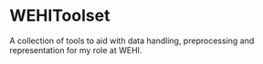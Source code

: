 # WEHIToolset
A collection of tools to aid with data handling, preprocessing and representation for my role at WEHI.
